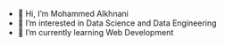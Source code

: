 

<!---
MTAlkhnani/MTAlkhnani is a ✨ special ✨ repository because its `README.md` (this file) appears on your GitHub profile.
You can click the Preview link to take a look at your changes.
--->
- 👋 Hi, I’m Mohammed Alkhnani
- 👀 I’m interested in Data Science and Data Engineering
- 🌱 I’m currently learning Web Development


